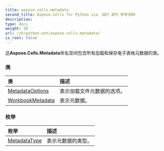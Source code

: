 ```yaml
---
title: aspose.cells.metadata
second_title: Aspose.Cells for Python via .NET API 参考资料
description:
type: docs
weight: 10
url: /zh/python-net/aspose.cells.metadata/
is_root: false
---
```

这**Aspose.Cells.Metadata**命名空间包含所有加载和保存电子表格元数据的类。

### 类
|类|描述|
| :- | :- |
| [MetadataOptions](/cells/zh/python-net/aspose.cells.metadata/metadataoptions) |表示加载文件元数据的选项。|
| [WorkbookMetadata](/cells/zh/python-net/aspose.cells.metadata/workbookmetadata) |表示元数据。|


### 枚举
|枚举|描述|
| :- | :- |
| [MetadataType](/cells/zh/python-net/aspose.cells.metadata/metadatatype) |表示元数据的类型。|



